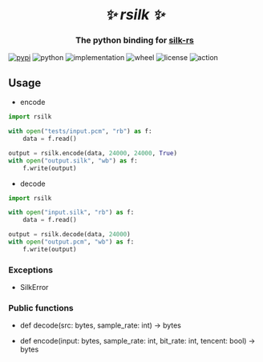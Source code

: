 <h1 align="center"><i>✨ rsilk ✨ </i></h1>

<h3 align="center">The python binding for <a href="https://github.com/lz1998/silk-rs">silk-rs</a> </h3>


[![pypi](https://img.shields.io/pypi/v/rsilk.svg)](https://pypi.org/project/rsilk/)
![python](https://img.shields.io/pypi/pyversions/rsilk)
![implementation](https://img.shields.io/pypi/implementation/rsilk)
![wheel](https://img.shields.io/pypi/wheel/rsilk)
![license](https://img.shields.io/github/license/synodriver/rsilk.svg)
![action](https://img.shields.io/github/workflow/status/synodriver/rsilk/build%20wheel)




## Usage

- encode

```python
import rsilk

with open("tests/input.pcm", "rb") as f:
    data = f.read()

output = rsilk.encode(data, 24000, 24000, True)
with open("output.silk", "wb") as f:
    f.write(output)
```

- decode

```python
import rsilk

with open("input.silk", "rb") as f:
    data = f.read()

output = rsilk.decode(data, 24000)
with open("output.pcm", "wb") as f:
    f.write(output)
```

### Exceptions

- SilkError

### Public functions

- def decode(src: bytes, sample_rate: int) -> bytes

- def encode(input: bytes, sample_rate: int, bit_rate: int, tencent: bool) -> bytes